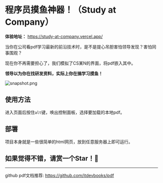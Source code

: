 # 程序员摸鱼神器！（Study at Company）

**体验地址：** https://study-at-company.vercel.app/

当你在公司看pdf学习最新的前沿技术时，是不是提心吊胆害怕领导发现？害怕同事围观？

现在你不再需要担心了，我们模拟了CS某N的界面，将pdf嵌入其中。

**领导以为你在找研发资料，实际上你在搞学习摸鱼！**

![snapshot.png](https://i.loli.net/2021/10/07/epOANKcmZFwJGl4.png)

## 使用方法
进入页面后按住`alt`键，唤出控制面板，选择要加载的本地pdf。

## 部署
项目本身就是一些很简单的html网页，放到任意服务器上即可运行。


## 如果觉得不错，请赏一个Star！🧡
-----
github pdf文档推荐:
<a href="https://github.com/itdevbooks/pdf" target="_blank">https://github.com/itdevbooks/pdf</pdf>